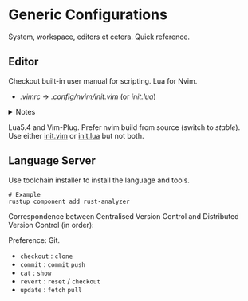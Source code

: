Generic Configurations
======================

System, workspace, editors et cetera. Quick reference.

Editor
------

Checkout built-in user manual for scripting. Lua for Nvim.  

- *.vimrc* -> *.config/nvim/init.vim* (or *init.lua*)  

<details>
<summary>Notes</summary>
<br>
Version 8+ has built in manager for external scripts.  
Plugin manager requires independent installation but reduces effort in manual scripting. Prefer vim-plug or vundle.  

Sample: [.custom](/configurations/.custom/).
</details>

Lua5.4 and Vim-Plug. Prefer nvim build from source (switch to _stable_).  
Use either [init.vim](/configurations/init.vim) or [init.lua](/configurations/init.lua) but not both.

Language Server
---------------

Use toolchain installer to install the language and tools.

```shell
# Example
rustup component add rust-analyzer

```

Correspondence between Centralised Version Control and Distributed Version Control (in order):

Preference: Git.  

- `checkout` : `clone`
- `commit` : `commit` `push`
- `cat` : `show`
- `revert` : `reset` / `checkout`
- `update` : `fetch` `pull`
